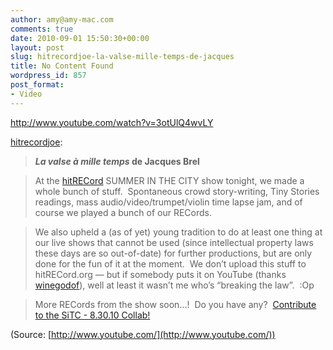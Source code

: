 ```yaml
---
author: amy@amy-mac.com
comments: true
date: 2010-09-01 15:50:30+00:00
layout: post
slug: hitrecordjoe-la-valse-mille-temps-de-jacques
title: No Content Found
wordpress_id: 857
post_format:
- Video
---
```


http://www.youtube.com/watch?v=3otUlQ4wvLY


[hitrecordjoe](http://hitrecordjoe.tumblr.com/post/1041510876/la-valse-a-mille-temps-de-jacques-brel-at-the):




> 

> 
> **_La valse à mille temps_ **de** Jacques Brel**
> 
> 

> 
> At the [hitRECord](http://hitRECord.org) SUMMER IN THE CITY show tonight, we made a whole bunch of stuff.  Spontaneous crowd story-writing, Tiny Stories readings, mass audio/video/trumpet/violin time lapse jam, and of course we played a bunch of our RECords.
> 
> 

> 
> We also upheld a (as of yet) young tradition to do at least one thing at our live shows that cannot be used (since intellectual property laws these days are so out-of-date) for further productions, but are only done for the fun of it at the moment.  We don’t upload this stuff to hitRECord.org — but if somebody puts it on YouTube (thanks [winegodof](http://www.youtube.com/user/winegodof)), well at least it wasn’t me who’s “breaking the law”.  :Op
> 
> 

> 
> More RECords from the show soon…!  Do you have any?  [Contribute to the SiTC - 8.30.10 Collab!](http://hitrecord.org/records/189858)
> 
> 


(Source: [http://www.youtube.com/](http://www.youtube.com/))
